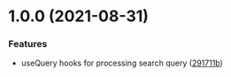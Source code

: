 # 1.0.0 (2021-08-31)


### Features

* useQuery hooks for processing search query ([291711b](https://github.com/itsprofcjs/cjs-rh/commit/291711bc7b3ec85f077cb38c4b756769d3c32195))

